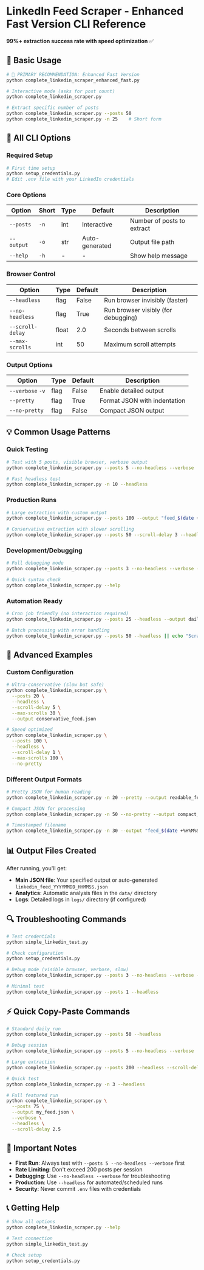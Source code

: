 # LinkedIn Feed Scraper - Enhanced Fast Version CLI Reference

**99%+ extraction success rate with speed optimization** ✅

## 🚀 Basic Usage

```bash
# 🌟 PRIMARY RECOMMENDATION: Enhanced Fast Version
python complete_linkedin_scraper_enhanced_fast.py

# Interactive mode (asks for post count)
python complete_linkedin_scraper.py

# Extract specific number of posts
python complete_linkedin_scraper.py --posts 50
python complete_linkedin_scraper.py -n 25    # Short form
```

## 📖 All CLI Options

### Required Setup
```bash
# First time setup
python setup_credentials.py
# Edit .env file with your LinkedIn credentials
```

### Core Options
| Option | Short | Type | Default | Description |
|--------|-------|------|---------|-------------|
| `--posts` | `-n` | int | Interactive | Number of posts to extract |
| `--output` | `-o` | str | Auto-generated | Output file path |
| `--help` | `-h` | - | - | Show help message |

### Browser Control
| Option | Type | Default | Description |
|--------|------|---------|-------------|
| `--headless` | flag | False | Run browser invisibly (faster) |
| `--no-headless` | flag | True | Run browser visibly (for debugging) |
| `--scroll-delay` | float | 2.0 | Seconds between scrolls |
| `--max-scrolls` | int | 50 | Maximum scroll attempts |

### Output Options
| Option | Type | Default | Description |
|--------|------|---------|-------------|
| `--verbose` `-v` | flag | False | Enable detailed output |
| `--pretty` | flag | True | Format JSON with indentation |
| `--no-pretty` | flag | False | Compact JSON output |

## 💡 Common Usage Patterns

### Quick Testing
```bash
# Test with 5 posts, visible browser, verbose output
python complete_linkedin_scraper.py --posts 5 --no-headless --verbose

# Fast headless test
python complete_linkedin_scraper.py -n 10 --headless
```

### Production Runs
```bash
# Large extraction with custom output
python complete_linkedin_scraper.py --posts 100 --output "feed_$(date +%Y%m%d).json" --headless

# Conservative extraction with slower scrolling
python complete_linkedin_scraper.py --posts 50 --scroll-delay 3 --headless
```

### Development/Debugging
```bash
# Full debugging mode
python complete_linkedin_scraper.py --posts 3 --no-headless --verbose --scroll-delay 5

# Quick syntax check
python complete_linkedin_scraper.py --help
```

### Automation Ready
```bash
# Cron job friendly (no interaction required)
python complete_linkedin_scraper.py --posts 25 --headless --output daily_feed.json

# Batch processing with error handling
python complete_linkedin_scraper.py --posts 50 --headless || echo "Scraping failed"
```

## 🔧 Advanced Examples

### Custom Configuration
```bash
# Ultra-conservative (slow but safe)
python complete_linkedin_scraper.py \
  --posts 20 \
  --headless \
  --scroll-delay 5 \
  --max-scrolls 30 \
  --output conservative_feed.json

# Speed optimized
python complete_linkedin_scraper.py \
  --posts 100 \
  --headless \
  --scroll-delay 1 \
  --max-scrolls 100 \
  --no-pretty
```

### Different Output Formats
```bash
# Pretty JSON for human reading
python complete_linkedin_scraper.py -n 20 --pretty --output readable_feed.json

# Compact JSON for processing
python complete_linkedin_scraper.py -n 50 --no-pretty --output compact_feed.json

# Timestamped filename
python complete_linkedin_scraper.py -n 30 --output "feed_$(date +%H%M%S).json"
```

## 📊 Output Files Created

After running, you'll get:
- **Main JSON file**: Your specified output or auto-generated `linkedin_feed_YYYYMMDD_HHMMSS.json`
- **Analytics**: Automatic analysis files in the `data/` directory
- **Logs**: Detailed logs in `logs/` directory (if configured)

## 🔍 Troubleshooting Commands

```bash
# Test credentials
python simple_linkedin_test.py

# Check configuration
python setup_credentials.py

# Debug mode (visible browser, verbose, slow)
python complete_linkedin_scraper.py --posts 3 --no-headless --verbose --scroll-delay 5

# Minimal test
python complete_linkedin_scraper.py --posts 1 --headless
```

## ⚡ Quick Copy-Paste Commands

```bash
# Standard daily run
python complete_linkedin_scraper.py --posts 50 --headless

# Debug session
python complete_linkedin_scraper.py --posts 5 --no-headless --verbose

# Large extraction
python complete_linkedin_scraper.py --posts 200 --headless --scroll-delay 3

# Quick test
python complete_linkedin_scraper.py -n 3 --headless

# Full featured run
python complete_linkedin_scraper.py \
  --posts 75 \
  --output my_feed.json \
  --verbose \
  --headless \
  --scroll-delay 2.5
```

## 🚨 Important Notes

- **First Run**: Always test with `--posts 5 --no-headless --verbose` first
- **Rate Limiting**: Don't exceed 200 posts per session
- **Debugging**: Use `--no-headless --verbose` for troubleshooting
- **Production**: Use `--headless` for automated/scheduled runs
- **Security**: Never commit `.env` files with credentials

## 📞 Getting Help

```bash
# Show all options
python complete_linkedin_scraper.py --help

# Test connection
python simple_linkedin_test.py

# Check setup
python setup_credentials.py
``` 